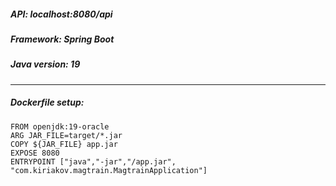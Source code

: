 ##### API: localhost:8080/api
##### Framework: Spring Boot
##### Java version: 19
---
##### Dockerfile setup:
```
FROM openjdk:19-oracle
ARG JAR_FILE=target/*.jar
COPY ${JAR_FILE} app.jar
EXPOSE 8080
ENTRYPOINT ["java","-jar","/app.jar", "com.kiriakov.magtrain.MagtrainApplication"]
```
